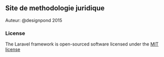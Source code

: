 ## Site de methodologie juridique

Auteur: @designpond 2015

### License

The Laravel framework is open-sourced software licensed under the [MIT license](http://opensource.org/licenses/MIT)
